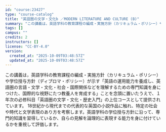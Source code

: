 ```yaml
---
id: "course:23427"
type: "course-catalog"
title: "英語圏の文学・文化b ／MODERN LITERATURE AND CULTURE (B)"
summary: "この講義は，英語学科の教育課程の編成・実施方針（カリキュラム・ポリシー）や学位授与方針（ディプロマ・ポリシー）が示す「英語の運用能力を養成し、英語圏の言語・文学・文化・社会・国際関係などを理解するための専門知識を身につけた、国際的な視野にた…"
tags: []
campus: ""
credits: 2
instructors: []
license: "CC-BY-4.0"
version:
  created_at: "2025-10-09T03:48:57Z"
  updated_at: "2025-10-09T03:48:57Z"
---
```

この講義は，英語学科の教育課程の編成・実施方針（カリキュラム・ポリシー）や学位授与方針（ディプロマ・ポリシー）が示す「英語の運用能力を養成し、英語圏の言語・文学・文化・社会・国際関係などを理解するための専門知識を身につけた、国際的な視野にたつ教養人を育成する」ことを念頭に置いたうえで、１年次の必修科目「英語圏の文学・文化・歴史入門」の上位コースとして提供されています。 18世紀から現代までの代表的な英国の小説作品に触れ、特定の社会や時代と文学表現のあり方を考察します。英語学科の学位授与方針に沿って、専門的知識を習得しているか、自らの見解を論理的に表現する能力を身に付けているかを重視して評価します。
